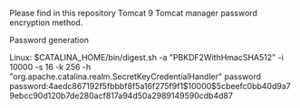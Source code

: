 Please find in this repository Tomcat 9 Tomcat manager password encryption method.

Password generation 

Linux:
$CATALINA_HOME/bin/digest.sh -a "PBKDF2WithHmacSHA512" -i 10000 -s 16 -k 256 -h "org.apache.catalina.realm.SecretKeyCredentialHandler" password
password:4aedc867192f5fbbbf8f5a16f275f9f1$10000$5cbeefc0bb40d9a79ebcc90d120b7de280acf817a94d50a2989149590cdb4d87
